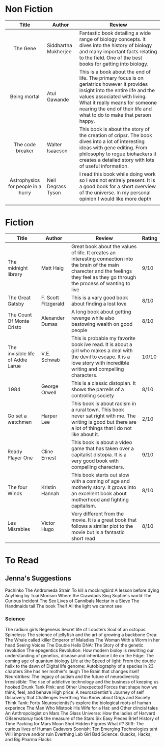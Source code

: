 # Non Fiction
|               Title                | Author               | Review                                                                                                                                                                                                                                                                    |
|:----------------------------------:| -------------------- | ------------------------------------------------------------------------------------------------------------------------------------------------------------------------------------------------------------------------------------------------------------------------- |
|              The Gene              | Siddhartha Mukherjee | Fantastic book detailing a wide range of biology concepts. It dives into the history of biology and many important facts relating to the field. One of the best books for getting into biology.                                                                           |
|            Being mortal            | Atul Gawande         | This is a book about the end of life. The primary focus is on geriatrics however it provides insight into the entire life and the values associated with living. What it really means for someone nearing the end of their life and what to do to make that person happy. |
|          The code breaker          | Walter Isaacson      | This book is about the story of the creation of cripsr. The book dives into a lot of interesting ideas with gene editing. From philosophy to rogue biohackers it creates a detailed story with lots of useful information.                                                |
| Astrophysics for people in a hurry | Neil Degrass Tyson   | I read this book while doing work so I was not entirely present. It is a good book for a short overview of the universe. In my personal opinion I would like more depth                                                                                                   |
|                                    |                      |                                                                                                                                                                                                                                                                           |
# Fiction
| Title                             | Author              | Review                                                                                                                                                                                      | Rating |
| --------------------------------- | ------------------- | ------------------------------------------------------------------------------------------------------------------------------------------------------------------------------------------- | ------ |
| The midnight library              | Matt Haig           | Great book about the values of life. It creates an interesting connection into the brain of the main charecter and the feelings they feel as they go through the process of wanting to live | 9/10   |
| The Great Gatsby                  | F. Scott Fitzgerald | This is a vary good book about finding a lost love                                                                                                                                          | 8/10   |
| The Count Of Monte Cristo         | Alexander Dumas     | A long book about getting revenge while also bestowing wealth on good people                                                                                                                | 8/10   |
| The invisible life of Addie Larue | V.E. Schwab         | This is probable my favorite book ive read. It is about a girl who makes a deal with the devil to escape. It is a love story with incredible writing and compelling characters.             | 10/10  |
| 1984                              | George Orwell       | This is a classic distopian. It shows the parrells of a controlling society                                                                                                                 | 8/10   |
| Go set a watchmen                 | Harper Lee          | This book is about racism in a rural town. This book never sat right with me. The writing is good but there are a lot of things that I do not like about it.                                | 2/10   |
| Ready Player One                  | Cline Ernest        | This book is about a video game that has taken over a capitalist distopia. It is a very good book with compelling charecters.                                                               | 9/10   |
| The four Winds                    | Kristin Hannah      | This book starts out slow with a coming of age and motherly story. It grows into an excellent book about motherhood and fighting capitalism.                                                | 8/10   |
| Les Misrables                     | Victor Hugo         | Very different from the movie. It is a great book that follows a similar plot to the movie but is a fantastic short read                                                                    | 8/10   |


# To Read
## Jenna's Suggestions
Pachinko
The Andromeda Strain
To kill a mockingbird
A lesson before dying
Anything by Toai Morison
Where the Crawdads Sing
Sophie's world
The Curious Incident
The Sex Lives of Cannibals
Nectar in a Sieve
The Handmaids tail
The book Theif
All the light we cannot see
### Science
The radium girls
Regenesis
Secret life of Lobsters
Soul of an octopus
Spineless: The science of jellyfish and the art of growing a backbone
Orca: The Whale called killer
Emperor of Maladies
The Woman With a Worm in her head
Seeing Voices
The Double Helix
DNA: The Story of the genetic revolution
The epegentics Revolution: How modern bioloy is rewriting our understanding of genetics, disease and inheritance
Life on the Edge: The coming age of quantum biology
Life at the Speed of light: From the double helix to the dawn of Digital life
genome: Autobiography of a species in 23 chapters
She has her mother's laugh
The Brain that changes itself
Neurotribes: The legacy of autism and the future of neurodiversity
Irresistible: The rise of addictive technology and the business of keeping us hooked
Drunk Tank Pink: and Other Unexpected Forces that shape how we think, feel, and behave
High price: A neuroscientist's Journey of self Discovery that Challenges Everthing You Know about Drigs and Society
Think Tank: Forty Neuroscientist's explore the biological roots of human experince
The Man Who Mistook His Wife for a Hat: and Other clincial tales
An Anthropologist on Mars
The Glass Universe: How the ladies of Harvard OBservatoruy took the measure of the Stars
Six Easy Pieces
Brief History of Time
Packing for Mars
Moon Shot
Hidden Figures
What if?
Stiff: The curious lives of Human Cadavers
Soonish: Ten Emerging Technologies taht WIll improve and/or ruin Everthing
Lab Girl
Bad Science: Quacks, Hacks, and Big Pharma Flacks